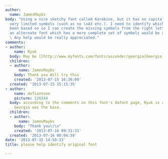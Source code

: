```yaml
---
author:
  name: JamesMaybs
body: "Using a nice sketchy font called Karabine, but it has no capital letters and
  very limited symbols (such as no \xA3 etc.). I need to identify which font it has
  been based on so I can create the missing symbols from the right lettershapes. Or
  an alternate font which has a more complete set of symbols would be a big help also.
  \ Any help would be really appreciated."
comments:
- author:
    name: Ryuk
  body: May be [[http://www.myfonts.com/fonts/ascender/georgia|Georgia]] Bold?
  children:
  - author:
      name: JamesMaybs
    body: Thank you Will try this
    created: '2013-07-15 16:36:09'
  created: '2013-07-15 15:15:35'
- author:
    name: defiantone
    picture: 126244
  body: according to the comments on this font's dafont page, Ryuk is correct in that
    Georgia was the base.
  children:
  - author:
      name: JamesMaybs
    body: "Thank you\r\n"
    created: '2013-07-16 09:31:31'
  created: '2013-07-16 00:04:59'
date: '2013-07-15 14:50:33'
title: please help identify original font

---
```

